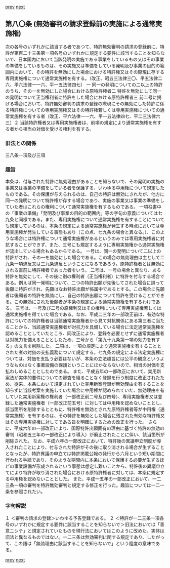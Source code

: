 [prev](/specific\markdowns\特許法\106_Mp-Ch_4-Se_1-At_79_2.md)
[next](/specific\markdowns\特許法\108_Mp-Ch_4-Se_1-At_81.md)
## 第八〇条 (無効審判の請求登録前の実施による通常実施権)
次の各号のいずれかに該当する者であつて、特許無効審判の請求の登録前に、特許が第百二十三条第一項各号のいずれかに規定する要件に該当することを知らないで、日本国内において当該発明の実施である事業をしているもの又はその事業の準備をしているものは、その実施又は準備をしている発明及び事業の目的の範囲内において、その特許を無効にした場合における特許権又はその際現に存する専用実施権について通常実施権を有する。（改正、昭五三法律三〇、平五法律二六、平六法律一一六、平一五法律四七）
一 同一の発明についての二以上の特許のうち、その一を無効にした場合における原特許権者二 特許を無効にして同一の発明について正当権利者に特許をした場合における原特許権者三 前二号に掲げる場合において、特許無効審判の請求の登録の際現にその無効にした特許に係る特許権についての専用実施権又はその特許権若しくは専用実施権についての通常実施権を有する者（改正、平六法律一一六、平一五法律四七、平二三法律六三）２ 当該特許権者又は専用実施権者は、前項の規定により通常実施権を有する者から相当の対価を受ける権利を有する。

### 旧法との関係
三八条一項及び三項

### 趣旨
本条は、付与された特許に無効理由があることを知らないで、その発明の実施の事業又は事業の準備をしている者を保護する、いわゆる中用権について規定したものである。その保護が与えられるのは、自己の特許は無効にされたが、他方に同一の発明について特許権が存する場合であり、実施の事業又は事業の準備をしていた者はこれらの権利について通常実施権を有するものである。
一項柱書中の「事業の準備」「発明及び事業の目的の範囲内」等の字句の意義については七九条と同様である。また、専用実施権について通常実施権を有することについても規定しているのは、本条の規定による通常実施権が発生する時点においては専用実施権が発生している事態もあり（この点、七九条の場合と異なる。）、このような場合には特許権について通常実施権があるというのみでは専用実施権者に対抗することができず、また、三号にも規定するように専用実施権から通常実施権が流出している場合もあるからである。
一号は、同一の発明について二以上の特許がされ、その一を無効にした場合である。この場合の無効理由は主として二九条一項違反又は三九条違反ということになるであろう。原特許権者とは無効にされる直前に特許権者であった者をいう。
二号は、一号の場合と異なり、ある特許を無効にして、その後に別の権利者（正当権利者）に特許を付与する場合である。例えば同一発明について、二つの特許出願が先後してされた場合に誤って後願に特許がされ、先願はなお特許出願が係属中であるとする。この場合に先願者は後願者の特許を無効にし、自己の特許出願について特許を受けることができる。この無効にされた後願者が本条の規定による通常実施権を有するわけである。
三号は、一号及び二号の原権利又はその権利について専用実施権若しくは通常実施権を得ていた場合である。なお、平成二三年の一部改正前は、有効な特許についての特許権者は当該通常実施権者から見て対抗関係にある第三者に当たることから、当該通常実施権者が対抗力を具備している場合に法定通常実施権を認めることとしていたところ、同改正により、登録を必要とせずに通常実施権者は対抗力を備えることとしたため、三号から「第九十九条第一項の効力を有する」の文言を削除した。
二項は、一項の規定により通常実施権を有することとされた者の対価の支払義務について規定する。七九条の規定による法定実施権については、対価を支払う必要はないが、本条の立法趣旨には公平の観念というようなものはなく事業設備の保護ということにほかならないので、相当の対価を支払わしめることとしたのである。
また、平成五年の一部改正において、実用新案法が実体的要件についての審査を経ることなく登録を行う制度に改正されたため、従来、本条において規定されていた実用新案登録が無効理由を有することを知らずに当該考案を実施していた場合に中用権が認められていた、無効理由を有していた実用新案権の権利者（一部改正前二号及び四号）、専用実施権者又は登録した通常実施権者（一部改正前五号）に対しては中用権を認めないこととし、該当箇所を削除するとともに、特許権を無効とされた原特許権者等が中用権（通常実施権）を有するのは、その特許を無効とした場合に残された有効な特許権又はその専用実施権に対してである旨を明確にするための改正を行った。
さらに、平成六年の一部改正により、国際特許出願固有の理由に基づく特許の無効の審判（昭和五三年の一部改正により導入）が廃止されたことに伴い、該当箇所が削除された。
なお、平成六年の一部改正において、特許後の異議申立制度が導入されたことにより、付与された特許がその後に取り消される場合が生ずることとなったが、特許異議の申立ては特許掲載公報の発行から六月という短い期間に行われる手続であり、そのような期間内に本条において保護する必要が生ずるほどの事業設備が形成されるという事態は想定し難いことから、特許後の異議申立てにより特許が取り消された場合における原特許権者に対しては、本条に規定する中用権を認めないこととした。
また、平成一五年の一部改正において、一二三条一項の審判を特許無効審判と規定する修正を行った。趣旨については一二一条を参照されたい。

### 字句解説
１ ＜審判の請求の登録＞いわゆる予告登録である。
２ ＜特許が一二三条一項各号のいずれかに規定する要件に該当することを知らないで＞旧法においては「善意ニシテ」と規定されていたものを現行法においてはこのように改めた。実体は旧法と異なるものではない。一二三条は無効審判に関する規定であり、したがって、この語は「無効理由に該当することを知らないで」という程度の意味である。

[prev](/specific\markdowns\特許法\106_Mp-Ch_4-Se_1-At_79_2.md)
[next](/specific\markdowns\特許法\108_Mp-Ch_4-Se_1-At_81.md)